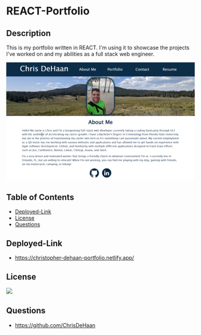 # REACT-Portfolio

  ## Description
  This is my portfolio written in REACT. I'm using it to showcase the projects I've worked on and my abilities as a full stack web engineer.

  ![image](./src/assets/website.png)

  ## Table of Contents
  - [Deployed-Link](#Deployed-Link) 
  - [License](#License)
  - [Questions](#Questions)

  ## Deployed-Link
  - https://christopher-dehaan-portfolio.netlify.app/

  ## License
  <a href='https://choosealicense.com/licenses/mit/' target='_blank'><img src='https://img.shields.io/badge/License-MIT-blue'></a>

  ## Questions
  - https://github.com/ChrisDeHaan